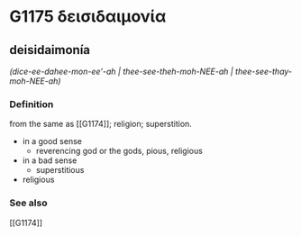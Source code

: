 # G1175 δεισιδαιμονία

## deisidaimonía

_(dice-ee-dahee-mon-ee'-ah | thee-see-theh-moh-NEE-ah | thee-see-thay-moh-NEE-ah)_

### Definition

from the same as [[G1174]]; religion; superstition.

- in a good sense
  - reverencing god or the gods, pious, religious
- in a bad sense
  - superstitious
- religious

### See also

[[G1174]]

